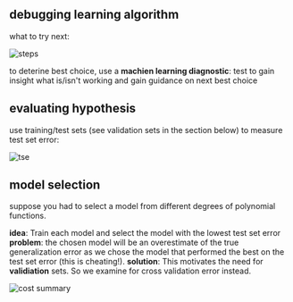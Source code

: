 ## debugging learning algorithm

what to try next:

![steps](https://i.gyazo.com/474c2e024735d816b7a249111bca3475.png)

to deterine best choice, use a **machien learning diagnostic**: test to gain insight what is/isn't working and gain guidance on next best choice

## evaluating hypothesis

use training/test sets (see validation sets in the section below) to measure test set error:

![tse](https://i.gyazo.com/8e74c6fa3a39837b0f4e7f4d1b461e08.png)

## model selection

suppose you had to select a model from different degrees of polynomial functions. 

**idea**: Train each model and select the model with the lowest test set error 
**problem**: the chosen model will be an overestimate of the true generalization error as we chose the model that performed the best on the test set error (this is cheating!).
**solution**: This motivates the need for **validiation** sets. So we examine for cross validation error instead.

![cost summary](https://i.gyazo.com/1b055c0275ca6a0fd25377cd11756409.png)
